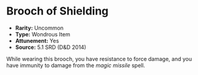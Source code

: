 # Brooch of Shielding

- **Rarity:** Uncommon
- **Type:** Wondrous Item
- **Attunement:** Yes
- **Source:** 5.1 SRD (D&D 2014)

While wearing this brooch, you have resistance to force damage, and you have immunity to damage from the _magic missile_ spell.
